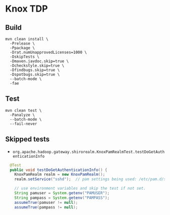 # Knox TDP

## Build

```
mvn clean install \
  -Prelease \
  -Ppackage \
  -Drat.numUnapprovedLicenses=1000 \
  -DskipTests \
  -Dmaven.javdoc.skip=true \
  -Dcheckstyle.skip=true \
  -Dfindbugs.skip=true \
  -Dspotbugs.skip=true \
  --batch-mode \
  -fae
```

## Test

```
mvn clean test \
  -Panalyze \
  --batch-mode \
  --fail-never
```

## Skipped tests

* `org.apache.hadoop.gateway.shirorealm.KnoxPamRealmTest.testDoGetAuthenticationInfo`

```java
  @Test
  public void testDoGetAuthenticationInfo() {
    KnoxPamRealm realm = new KnoxPamRealm();
    realm.setService("sshd");  // pam settings being used: /etc/pam.d/sshd

    // use environment variables and skip the test if not set.
    String pamuser = System.getenv("PAMUSER");
    String pampass = System.getenv("PAMPASS");
    assumeTrue(pamuser != null);
    assumeTrue(pampass != null);
```
